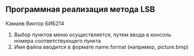 ## Программная реализация метода LSB
Камаев Виктор БИБ214
1) Выбор пунктов меню осуществляется, путем ввода в консоль номера соответствующего пункта
2) Имя файла вводится в формате name.format (например, picture.bmp)
